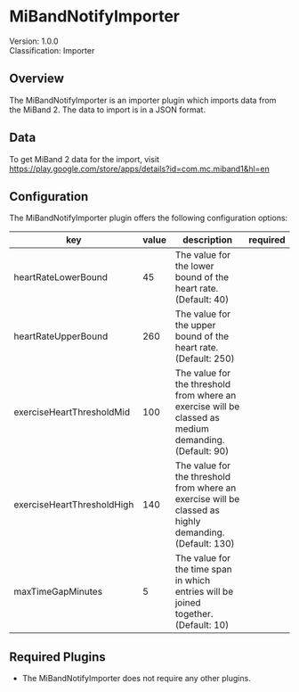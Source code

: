 # MiBandNotifyImporter
Version: 1.0.0  
Classification: Importer

Overview
-----
The MiBandNotifyImporter is an importer plugin which imports data from the MiBand 2. The data to import is in a JSON format. 

Data
-----
To get MiBand 2 data for the import, visit https://play.google.com/store/apps/details?id=com.mc.miband1&hl=en

Configuration
-----
The MiBandNotifyImporter plugin offers the following configuration options:

| key  | value | description | required |
| ------------- | ------------- |  ------------- | ------------- |
| heartRateLowerBound | 45 | The value for the lower bound of the heart rate. (Default: 40) | 
| heartRateUpperBound | 260 | The value for the upper bound of the heart rate. (Default: 250) | 
| exerciseHeartThresholdMid | 100 | The value for the threshold from where an exercise will be classed as medium demanding. (Default: 90) | 
| exerciseHeartThresholdHigh | 140 | The value for the threshold from where an exercise will be classed as highly demanding. (Default: 130) | 
| maxTimeGapMinutes | 5 | The value for the time span in which entries will be joined together. (Default: 10) | 

Required Plugins
-----
 - The MiBandNotifyImporter does not require any other plugins.
